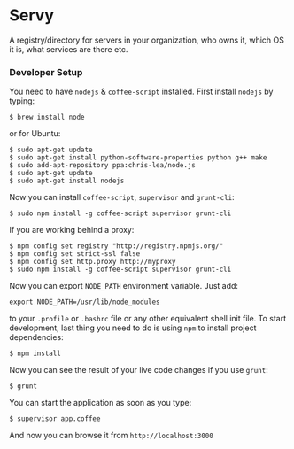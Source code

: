 # Servy

A registry/directory for servers in your organization, who owns it, which OS it is, what services are there etc.

### Developer Setup

You need to have `nodejs` & `coffee-script` installed. First install `nodejs` by typing:

    $ brew install node

or for Ubuntu:

    $ sudo apt-get update
    $ sudo apt-get install python-software-properties python g++ make
    $ sudo add-apt-repository ppa:chris-lea/node.js
    $ sudo apt-get update
    $ sudo apt-get install nodejs

Now you can install `coffee-script`, `supervisor` and `grunt-cli`:

    $ sudo npm install -g coffee-script supervisor grunt-cli

If you are working behind a proxy:

    $ npm config set registry "http://registry.npmjs.org/"
    $ npm config set strict-ssl false
    $ npm config set http.proxy http://myproxy
    $ sudo npm install -g coffee-script supervisor grunt-cli

Now you can export `NODE_PATH` environment variable. Just add:

    export NODE_PATH=/usr/lib/node_modules

to your `.profile` or `.bashrc` file or any other equivalent shell init file. To start development, last thing you need to do is using `npm` to install project dependencies:

    $ npm install

Now you can see the result of your live code changes if you use `grunt`:

    $ grunt

You can start the application as soon as you type:

    $ supervisor app.coffee

And now you can browse it from `http://localhost:3000`

